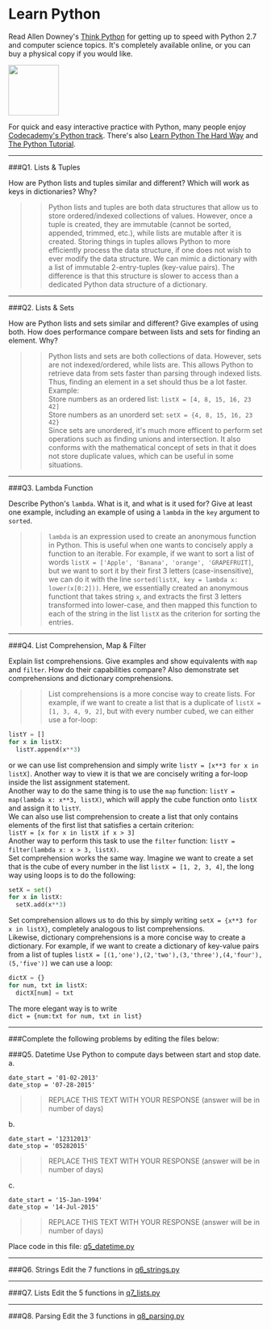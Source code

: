 # Learn Python

Read Allen Downey's [Think Python](http://www.greenteapress.com/thinkpython/) for getting up to speed with Python 2.7 and computer science topics. It's completely available online, or you can buy a physical copy if you would like.

<a href="http://www.greenteapress.com/thinkpython/"><img src="img/think_python.png" style="width: 100px;" target="_blank"></a>

For quick and easy interactive practice with Python, many people enjoy [Codecademy's Python track](http://www.codecademy.com/en/tracks/python). There's also [Learn Python The Hard Way](http://learnpythonthehardway.org/book/) and [The Python Tutorial](https://docs.python.org/2/tutorial/).

---

###Q1. Lists &amp; Tuples

How are Python lists and tuples similar and different? Which will work as keys in dictionaries? Why?

>> Python lists and tuples are both data structures that allow us to store ordered/indexed collections of values. However, once a tuple is created, they are immutable (cannot be sorted, appended, trimmed, etc.), while lists are mutable after it is created. Storing things in tuples allows Python to more efficiently process the data structure, if one does not wish to ever modify the data structure. We can mimic a dictionary with a list of immutable 2-entry-tuples (key-value pairs). The difference is that this structure is slower to access than a dedicated Python data structure of a dictionary.

---

###Q2. Lists &amp; Sets

How are Python lists and sets similar and different? Give examples of using both. How does performance compare between lists and sets for finding an element. Why?

>> Python lists and sets are both collections of data. However, sets are not indexed/ordered, while lists are. This allows Python to retrieve data from sets faster than parsing through indexed lists. Thus, finding an element in a set should thus be a lot faster.  
Example:  
Store numbers as an ordered list: `listX = [4, 8, 15, 16, 23 42]`  
Store numbers as an unorderd set: `setX = {4, 8, 15, 16, 23 42}`  
Since sets are unordered, it's much more efficent to perform set operations such as finding unions and intersection. It also conforms with the mathematical concept of sets in that it does not store duplicate values, which can be useful in some situations.

---

###Q3. Lambda Function

Describe Python's `lambda`. What is it, and what is it used for? Give at least one example, including an example of using a `lambda` in the `key` argument to `sorted`.

>> `lambda` is an expression used to create an anonymous function in Python. This is useful when one wants to concisely apply a function to an iterable. For example, if we want to sort a list of words `listX = ['Apple', 'Banana', 'orange', 'GRAPEFRUIT]`, but we want to sort it by their first 3 letters (case-insensitive), we can do it with the line `sorted(listX, key = lambda x: lower(x[0:2]))`. Here, we essentially created an anonymous functiont that takes string `x`, and extracts the first 3 letters transformed into lower-case, and then mapped this function to each of the string in the list `listX` as the criterion for sorting the entries.

---

###Q4. List Comprehension, Map &amp; Filter

Explain list comprehensions. Give examples and show equivalents with `map` and `filter`. How do their capabilities compare? Also demonstrate set comprehensions and dictionary comprehensions.

>> List comprehensions is a more concise way to create lists. For example, if we want to create a list that is a duplicate of `listX = [1, 3, 4, 9, 2]`, but with every number cubed, we can either use a for-loop:  
```Python  
listY = []  
for x in listX:  
  listY.append(x**3)  
```  
or we can use list comprehension and simply write `listY = [x**3 for x in listX]`. Another way to view it is that we are concisely writing a for-loop inside the list assignment statement.  
Another way to do the same thing is to use the `map` function: `listY = map(lambda x: x**3, listX)`, which will apply the cube function onto `listX` and assign it to `listY`.  
We can also use list comprehension to create a list that only contains elements of the first list that satisfies a certain criterion:  
`listY = [x for x in listX if x > 3]`  
Another way to perform this task to use the `filter` function: `listY = filter(lambda x: x > 3, listX)`.  
Set comprehension works the same way. Imagine we want to create a set that is the cube of every number in the list `listX = [1, 2, 3, 4]`, the long way using loops is to do the following:  
```Python  
setX = set()  
for x in listX:  
  setX.add(x**3)  
```  
Set comprehension allows us to do this by simply writing `setX = {x**3 for x in listX}`, completely analogous to list comprehensions.  
Likewise, dictionary comprehensions is a more concise way to create a dictionary. For example, if we want to create a dictionary of key-value pairs from a list of tuples `listX = [(1,'one'),(2,'two'),(3,'three'),(4,'four'), (5,'five')]` we can use a loop:  
```Python  
dictX = {}  
for num, txt in listX:  
  dictX[num] = txt  
```  
The more elegant way is to write  
`dict = {num:txt for num, txt in list}`  
  
---

###Complete the following problems by editing the files below:

###Q5. Datetime
Use Python to compute days between start and stop date.   
a.  

```
date_start = '01-02-2013'    
date_stop = '07-28-2015'
```

>> REPLACE THIS TEXT WITH YOUR RESPONSE (answer will be in number of days)

b.  
```
date_start = '12312013'  
date_stop = '05282015'  
```

>> REPLACE THIS TEXT WITH YOUR RESPONSE (answer will be in number of days)

c.  
```
date_start = '15-Jan-1994'      
date_stop = '14-Jul-2015'  
```

>> REPLACE THIS TEXT WITH YOUR RESPONSE  (answer will be in number of days)

Place code in this file: [q5_datetime.py](python/q5_datetime.py)

---

###Q6. Strings
Edit the 7 functions in [q6_strings.py](python/q6_strings.py)

---

###Q7. Lists
Edit the 5 functions in [q7_lists.py](python/q7_lists.py)

---

###Q8. Parsing
Edit the 3 functions in [q8_parsing.py](python/q8_parsing.py)





